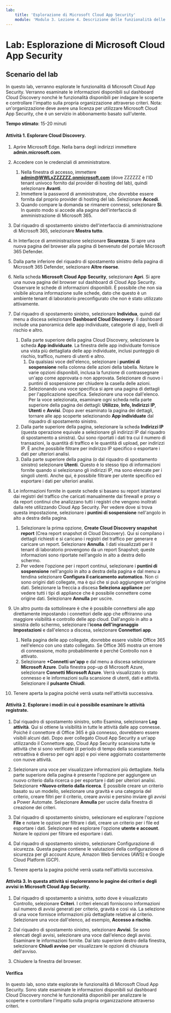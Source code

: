 ```yaml
---
lab:
    title: 'Esplorazione di Microsoft Cloud App Security'
    module: 'Modulo 3. Lezione 4. Descrizione delle funzionalità delle soluzioni di sicurezza Microsoft: descrizione della protezione dalle minacce con Microsoft 365 Defender'
---
```



# Lab: Esplorazione di Microsoft Cloud App Security

## Scenario del lab
In questo lab, verranno esplorate le funzionalità di Microsoft Cloud App Security.  Verranno esaminate le informazioni disponibili sul dashboard Cloud Discovery nonché le funzionalità disponibili per indagare le scoperte e controllare l'impatto sulla propria organizzazione attraverso criteri.  Nota:  un'organizzazione deve avere una licenza per utilizzare Microsoft Cloud App Security, che è un servizio in abbonamento basato sull'utente. 

**Tempo stimato**: 15-20 minuti

#### Attività 1. Esplorare Cloud Discovery.

1.	Aprire Microsoft Edge. Nella barra degli indirizzi immettere **admin.microsoft.com**.

1. Accedere con le credenziali di amministratore.
    1. Nella finestra di accesso, immettere **admin@WWLxZZZZZZ.onmicrosoft.com** (dove ZZZZZZ è l'ID tenant univoco fornito dal provider di hosting del lab), quindi selezionare **Avanti**.
    1. Immettere la password di amministratore, che dovrebbe essere fornita dal proprio provider di hosting del lab. Selezionare **Accedi**.
    1. Quando compare la domanda se rimanere connessi, selezionare **Sì**. In questo modo si accede alla pagina dell'interfaccia di amministrazione di Microsoft 365.

1. Dal riquadro di spostamento sinistro dell'interfaccia di amministrazione di Microsoft 365, selezionare **Mostra tutto**.

1. In Interfacce di amministrazione selezionare **Sicurezza**.  Si apre una nuova pagina del browser alla pagina di benvenuto del portale Microsoft 365 Defender.  

1. Dalla parte inferiore del riquadro di spostamento sinistro della pagina di Microsoft 365 Defender, selezionare **Altre risorse**.

1. Nella scheda **Microsoft Cloud App Security**, selezionare **Apri**.  Si apre una nuova pagina del browser sul dashboard di Cloud App Security.  Osservare le schede di informazioni disponibili.  È possibile che non sia visibile alcuna informazione sulle schede, dato che questo è un ambiente tenant di laboratorio preconfigurato che non è stato utilizzato attivamente.  

1. Dal riquadro di spostamento sinistro, selezionare **Individua**, quindi dal menu a discesa selezionare **Dashboard Cloud Discovery**.  Il dashboard include una panoramica delle app individuate, categorie di app, livelli di rischio e altro.  
    1. Dalla parte superiore della pagina Cloud Discovery, selezionare la scheda **App individuate**.  La finestra delle app individuate fornisce una vista più dettagliata delle app individuate, inclusi punteggio di rischio, traffico, numero di utenti e altro.
        1. Da qualsiasi voce dell'elenco, selezionare i **puntini di sospensione** nella colonna delle azioni della tabella.  Notare le varie opzioni disponibili, inclusa la funzione di contrassegnare un'app come approvata o non approvata.  Selezionare di nuovo i puntini di sospensione per chiudere la casella delle azioni.
        1. Selezionando una voce specifica si apre una pagina di dettagli per l'applicazione specifica.  Selezionare una voce dall'elenco.  Per la voce selezionata, esaminare ogni scheda nella parte superiore della pagina dei dettagli:  **Utilizzo**, **Info, Indirizzi** **IP**, **Utenti** e **Avvisi**. Dopo aver esaminato la pagina dei dettagli, tornare alle app scoperte selezionando **App individuate** dal riquadro di spostamento sinistro.
    1. Dalla parte superiore della pagina, selezionare la scheda **Indirizzi IP** (questa operazione equivale a selezionare gli indirizzi IP dal riquadro di spostamento a sinistra).  Qui sono riportati i dati tra cui il numero di transazioni, la quantità di traffico e le quantità di upload, per indirizzi IP.  È anche possibile filtrare per indirizzo IP specifico o esportare i dati per ulteriori analisi.
    1. Dalla parte superiore della pagina (o dal riquadro di spostamento sinistro) selezionare **Utenti**.  Questo è lo stesso tipo di informazioni fornite quando si selezionano gli indirizzi IP, ma sono elencate per i singoli utenti.  Anche qui, è possibile filtrare per utente specifico ed esportare i dati per ulteriori analisi.

1. Le informazioni fornite in queste schede si basano su report istantanei dai registri del traffico che caricati manualmente dai firewall e proxy o da report continui che analizzano tutti i registri che vengono inoltrati dalla rete utilizzando Cloud App Security.  Per vedere dove si trova questa impostazione, selezionare i **puntini di sospensione** nell'angolo in alto a destra della pagina.
    1. Selezionare la prima opzione, **Create Cloud Discovery snapshot report** (Crea report snapshot di Cloud Discovery). Qui si compilano i dettagli richiesti e si caricano i registri del traffico per generare e caricare un report.  Selezionare **Annulla**.  I dati visualizzati per il tenant di laboratorio provengono da un report Snapshot; queste informazioni sono riportate nell'angolo in alto a destra dello schermo.
    1. Per vedere l'opzione per i report continui, selezionare i **puntini di sospensione** nell'angolo in alto a destra della pagina e dal menu a tendina selezionare **Configura il caricamento automatico**.  Non ci sono origini dati collegate, ma è qui che si può aggiungere un'origine dati. Selezionare la freccia a discesa **Seleziona appliance** per vedere tutti i tipi di appliance che è possibile connettere come origine dati.  Selezionare **Annulla** per uscire.

1. Un altro punto da sottolineare è che è possibile connettersi alle app direttamente impostando i connettori delle app che offriranno una maggiore visibilità e controllo delle app cloud. Dall'angolo in alto a sinistra dello schermo, selezionare l'**icona dell'ingranaggio Impostazioni** e dall'elenco a discesa, selezionare **Connettori app**.  
    1. Nella pagina delle app collegate, dovrebbe essere visibile Office 365 nell'elenco con uno stato collegato.  Se Office 365 mostra un errore di connessione, molto probabilmente è perché Controllo non è attivato.
    1. Selezionare **+Connetti un'app** e dal menu a discesa selezionare **Microsoft Azure**.  Dalla finestra pop-up di Microsoft Azure, selezionare **Connetti Microsoft Azure**.  Verrà visualizzato lo stato connesso e le informazioni sulla scansione di utenti, dati e attività.  Selezionare il **pulsante Chiudi**.

1. Tenere aperta la pagina poiché verrà usata nell'attività successiva.

#### Attività 2. Esplorare i modi in cui è possibile esaminare le attività registrate.

1. Dal riquadro di spostamento sinistro, sotto Esamina, selezionare **Log attività**.  Qui si ottiene la visibilità in tutte le attività dalle app connesse.   Poiché il connettore di Office 365 è già connesso, dovrebbero essere visibili alcuni dati. Dopo aver collegato Cloud App Security a un'app utilizzando il Connettore app, Cloud App Security scansiona tutte le attività che si sono verificate (il periodo di tempo della scansione retroattiva è diverso per ogni app) e poi viene aggiornato costantemente con nuove attività.  

1. Selezionare una voce per visualizzare informazioni più dettagliate. Nella parte superiore della pagina è presente l'opzione per aggiungere un nuovo criterio dalla ricerca o per esportare i dati per ulteriori analisi.  Selezionare **+Nuovo criterio dalla ricerca**.  È possibile creare un criterio basato su un modello, selezionare una gravità e una categoria del criterio, creare filtri per il criterio, creare avvisi e persino inviare gli avvisi a Power Automate.  Selezionare **Annulla** per uscire dalla finestra di creazione dei criteri.

1. Dal riquadro di spostamento sinistro, selezionare ed esplorare l'opzione **File** e notare le opzioni per filtrare i dati, creare un criterio per i file ed esportare i dati.  Selezionare ed esplorare l'opzione **utente e account**.  Notare le opzioni per filtrare ed esportare i dati.

1. Dal riquadro di spostamento sinistro, selezionare Configurazione di sicurezza. Questa pagina contiene le valutazioni della configurazione di sicurezza per gli account Azure, Amazon Web Services (AWS) e Google Cloud Platform (GCP).

1. Tenere aperta la pagina poiché verrà usata nell'attività successiva.


#### Attività 3. In questa attività si esploreranno le pagine dei criteri e degli avvisi in Microsoft Cloud App Security.

1. Dal riquadro di spostamento a sinistra, sotto dove è visualizzato Controllo, selezionare **Criteri**.  I criteri elencati forniscono informazioni sul numero di avvisi generati per criterio, gravità e così via. La selezione di una voce fornisce informazioni più dettagliate relative al criterio. Selezionare una voce dall'elenco, ad esempio, **Accesso a rischio**.  

1. Dal riquadro di spostamento sinistro, selezionare **Avvisi**.  Se sono elencati degli avvisi, selezionare una voce dall'elenco degli avvisi. Esaminare le informazioni fornite.  Dal lato superiore destro della finestra, selezionare **Chiudi avviso** per visualizzare le opzioni di chiusura dell'avviso.  

1. Chiudere la finestra del browser.

#### Verifica
In questo lab, sono state esplorate le funzionalità di Microsoft Cloud App Security.  Sono state esaminate le informazioni disponibili sul dashboard Cloud Discovery nonché le funzionalità disponibili per analizzare le scoperte e controllare l'impatto sulla propria organizzazione attraverso criteri.

